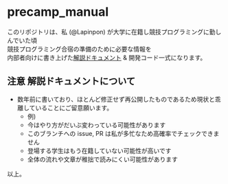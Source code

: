 # precamp_manual

このリポジトリは、私 (@Lapinpon) が大学に在籍し競技プログラミングに勤しんでいた頃<br>
競技プログラミング合宿の準備のために必要な情報を<br>
内部者向けに書き上げた[解説ドキュメント](precamp_manual.md) & 開発コード一式になります。

## 注意 解説ドキュメントについて

- 数年前に書いており、ほとんど修正せず再公開したものであるため現状と乖離していることにご留意願います。
  - 例)
  - 今はやり方がだいぶ変わっている可能性があります
  - このブランチへの issue, PR は私が多忙なため高確率でチェックできません
  - 登場する学生はもう在籍していない可能性が高いです
  - 全体の流れや文章が稚拙で読みにくい可能性があります

以上。